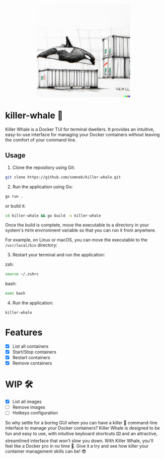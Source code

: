 <p align="center">
  <img style="width:300px" src="https://github.com/somnek/killer-whale/blob/main/src/logo.png?raw=true"/>
</p>


# killer-whale 🐳

Killer Whale is a Docker TUI for terminal dwellers. It provides an intuitive, easy-to-use interface for managing your Docker containers without leaving the comfort of your command line.



## Usage

1. Clone the repository using Git: 

```bash
git clone https://github.com/somnek/killer-whale.git
```

2. Run the application using Go:

```bash
go run .
```
or build it:
```bash
cd killer-whale && go build -o killer-whale
```
Once the build is complete, move the executable to a directory in your system's `PATH` environment variable so that you can run it from anywhere.

For example, on Linux or macOS, you can move the executable to the `/usr/local/bin` directory:

3. Restart your terminal and run the application:

zsh:
```bash
source ~/.zshrc
```
bash:
```bash
exec bash
```

4. Run the application:

```bash
killer-whale
```

# Features
- [x] List all containers
- [x] Start/Stop containers
- [x] Restart containers
- [x] Remove containers

# WIP 🛠️
- [x] List all images
- [ ] Remove images
- [ ] Hotkeys configuration

So why settle for a boring GUI when you can have a killer 🤘 command-line interface to manage your Docker containers? Killer Whale is designed to be fun and easy to use, with intuitive keyboard shortcuts ⌨️ and an attractive, streamlined interface that won't slow you down. With Killer Whale, you'll feel like a Docker pro in no time 🚀. Give it a try and see how killer your container management skills can be! 😎
